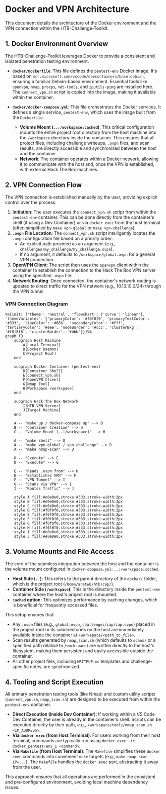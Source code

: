 # Docker and VPN Architecture

This document details the architecture of the Docker environment and the VPN connection within the HTB-Challenge-Toolkit.

## 1. Docker Environment Overview

The HTB-Challenge-Toolkit leverages Docker to provide a consistent and isolated penetration testing environment.

-   **`docker/Dockerfile`**: This file defines the `pentest-env` Docker image. It's based on `mcr.microsoft.com/vscode/devcontainers/base:debian`, ensuring a familiar Debian-based environment. Essential tools like `openvpn`, `nmap`, `procps`, `net-tools`, and `iputils-ping` are installed here. The `connect_vpn.sh` script is copied into the image, making it available within the container.

-   **`docker/docker-compose.yml`**: This file orchestrates the Docker services. It defines a single service, `pentest-env`, which uses the image built from the `Dockerfile`.
    -   **Volume Mount (`..:/workspace:cached`)**: This critical configuration mounts the entire project root directory from the host machine into the `/workspace` directory inside the container. This ensures that all project files, including challenge writeups, `.ovpn` files, and scan results, are directly accessible and synchronized between the host and the container.
    -   **Network**: The container operates within a Docker network, allowing it to communicate with the host and, once the VPN is established, with external Hack The Box machines.

## 2. VPN Connection Flow

The VPN connection is established manually by the user, providing explicit control over the process.

1.  **Initiation**: The user executes the `connect_vpn.sh` script from within the `pentest-env` container. This can be done directly from the container's shell (if using a Dev Container) or via `docker exec` from the host terminal (often simplified by `make vpn-global` or `make vpn-challenge`).
2.  **`.ovpn` File Location**: The `connect_vpn.sh` script intelligently locates the `.ovpn` configuration file based on a priority order:
    *   An explicit path provided as an argument (e.g., `challenges/my_challenge/my_challenge.ovpn`).
    *   If no argument, it defaults to `/workspace/global.ovpn` for a general VPN connection.
3.  **OpenVPN Client**: The script then uses the `openvpn` client within the container to establish the connection to the Hack The Box VPN server using the specified `.ovpn` file.
4.  **Network Routing**: Once connected, the container's network routing is updated to direct traffic for the VPN network (e.g., 10.10.10.0/24) through the VPN tunnel.

### VPN Connection Diagram

```mermaid
%%{init: {'theme': 'neutral', 'flowchart': {'curve': 'linear'}, 'themeVariables': {'primaryColor': '#f0f0f0', 'primaryTextColor': '#333', 'lineColor': '#666', 'secondaryColor': '#fff', 'tertiaryColor': '#eee', 'nodeBorder': '#ccc', 'clusterBkg': '#f8f8f8', 'clusterBorder': '#bbb'}}}%%
graph TD
    subgraph Host Machine
        A[Local Terminal]
        B(Docker Daemon)
        C[Project Root]
    end

    subgraph Docker Container (pentest-env)
        D[Container Shell]
        E[connect_vpn.sh]
        F[OpenVPN Client]
        G[Nmap Tool]
        H[Workspace /workspace]
    end

    subgraph Hack The Box Network
        I[HTB VPN Server]
        J[Target Machine]
    end

    A -- "make up / docker-compose up" --> B
    B -- "Container Creation" --> D
    C -- "Volume Mount (..:/workspace)" --> H

    A -- "make shell" --> D
    A -- "make vpn-global / vpn-challenge" --> D
    A -- "make nmap-scan" --> D

    D -- "Execute" --> E
    D -- "Execute" --> G

    E -- "Reads .ovpn from" --> H
    E -- "Establishes VPN" --> F
    F -- "VPN Tunnel" --> I
    G -- "Scans via VPN" --> I
    I -- "Routes Traffic" --> J

    style A fill:#e0e0e0,stroke:#333,stroke-width:2px
    style B fill:#e0e0e0,stroke:#333,stroke-width:2px
    style C fill:#e0e0e0,stroke:#333,stroke-width:2px
    style D fill:#f0f0f0,stroke:#333,stroke-width:2px
    style E fill:#f0f0f0,stroke:#333,stroke-width:2px
    style F fill:#f0f0f0,stroke:#333,stroke-width:2px
    style G fill:#f0f0f0,stroke:#333,stroke-width:2px
    style H fill:#f0f0f0,stroke:#333,stroke-width:2px
    style I fill:#e0e0e0,stroke:#333,stroke-width:2px
    style J fill:#e0e0e0,stroke:#333,stroke-width:2px
```

## 3. Volume Mounts and File Access

The core of the seamless integration between the host and the container is the volume mount configured in `docker-compose.yml`: `..:/workspace:cached`.

-   **Host Side (`..`)**: This refers to the parent directory of the `docker/` folder, which is the project root (`/home/aretw0/htb/cap/`).
-   **Container Side (`/workspace`)**: This is the directory inside the `pentest-env` container where the host's project root is mounted.
-   **`cached` option**: This optimizes performance by caching changes, which is beneficial for frequently accessed files.

This setup ensures that:
-   Any `.ovpn` files (e.g., `global.ovpn`, `challenges/cap/cap.ovpn`) placed in the project root or its subdirectories on the host are immediately available inside the container at `/workspace/<path_to_file>`.
-   Scan results generated by `nmap_scan.sh` (which defaults to `scans/` or a specified path relative to `/workspace`) are written directly to the host's filesystem, making them persistent and easily accessible outside the container.
-   All other project files, including `WRITEUP.md` templates and challenge-specific notes, are synchronized.

## 4. Tooling and Script Execution

All primary penetration testing tools (like Nmap) and custom utility scripts (`connect_vpn.sh`, `nmap_scan.sh`) are designed to be executed from within the `pentest-env` container.

-   **Direct Execution (inside Dev Container)**: If working within a VS Code Dev Container, the user is already in the container's shell. Scripts can be executed directly by their path, e.g., `/workspace/tools/nmap_scan.sh <IP_ADDRESS>`.
-   **Via `docker exec` (from Host Terminal)**: For users working from their host terminal, commands are typically run using `docker exec -it docker_pentest-env_1 <command>`.
-   **Via `Makefile` (from Host Terminal)**: The `Makefile` simplifies these `docker exec` commands into convenient `make` targets (e.g., `make nmap-scan IP=...`). The `Makefile` handles the `docker exec` part, abstracting it away from the user.

This approach ensures that all operations are performed in the consistent and pre-configured environment, avoiding local machine dependency issues.